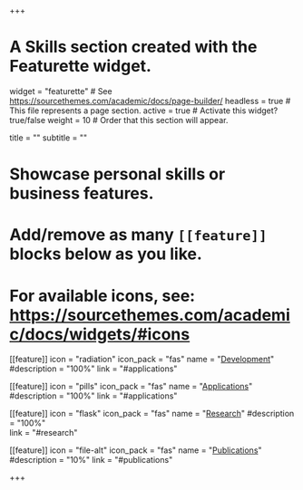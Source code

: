 +++
# A Skills section created with the Featurette widget.
widget = "featurette"  # See https://sourcethemes.com/academic/docs/page-builder/
headless = true  # This file represents a page section.
active = true  # Activate this widget? true/false
weight = 10  # Order that this section will appear.

title = ""
subtitle = ""

# Showcase personal skills or business features.
#
# Add/remove as many `[[feature]]` blocks below as you like.
#
# For available icons, see: https://sourcethemes.com/academic/docs/widgets/#icons

[[feature]]
  icon = "radiation"
  icon_pack = "fas"
  name = "[Development](#development)"
  #description = "100%"
  link = "#applications"  

[[feature]]
  icon = "pills"
  icon_pack = "fas"
  name = "[Applications](#applications)"
  #description = "100%"
  link = "#applications"  

[[feature]]
  icon = "flask"
  icon_pack = "fas"
  name = "[Research](#research)"
  #description = "100%"  
  link = "#research"

[[feature]]
  icon = "file-alt"
  icon_pack = "fas"
  name = "[Publications](#publications)"
  #description = "10%"
  link = "#publications"

+++
